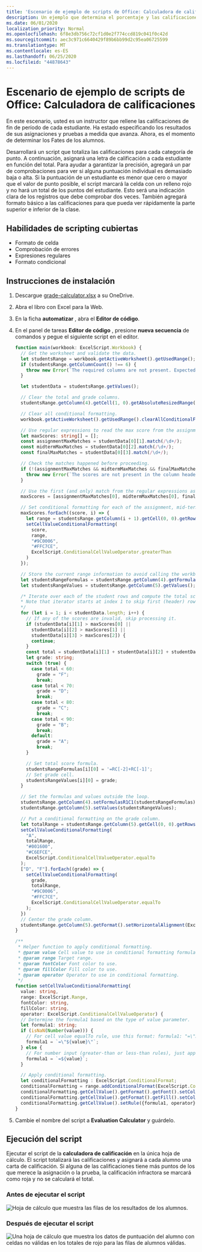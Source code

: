 ```yaml
---
title: 'Escenario de ejemplo de scripts de Office: Calculadora de calificaciones'
description: Un ejemplo que determina el porcentaje y las calificaciones de una clase de alumnos.
ms.date: 06/01/2020
localization_priority: Normal
ms.openlocfilehash: 6f8e3db756c72cf1d0e2f774ccd819c041f0c42d
ms.sourcegitcommit: aec3c971c6640429f89b6bb99d2c95ea06725599
ms.translationtype: MT
ms.contentlocale: es-ES
ms.lasthandoff: 06/25/2020
ms.locfileid: "44878643"
---
```

# <a name="office-scripts-sample-scenario-grade-calculator"></a>Escenario de ejemplo de scripts de Office: Calculadora de calificaciones

En este escenario, usted es un instructor que rellene las calificaciones de fin de período de cada estudiante. Ha estado especificando los resultados de sus asignaciones y pruebas a medida que avanza. Ahora, es el momento de determinar los Fates de los alumnos.

Desarrollará un script que totaliza las calificaciones para cada categoría de punto. A continuación, asignará una letra de calificación a cada estudiante en función del total. Para ayudar a garantizar la precisión, agregará un par de comprobaciones para ver si alguna puntuación individual es demasiado baja o alta. Si la puntuación de un estudiante es menor que cero o mayor que el valor de punto posible, el script marcará la celda con un relleno rojo y no hará un total de los puntos del estudiante. Esto será una indicación clara de los registros que debe comprobar dos veces. También agregará formato básico a las calificaciones para que pueda ver rápidamente la parte superior e inferior de la clase.

## <a name="scripting-skills-covered"></a>Habilidades de scripting cubiertas

- Formato de celda
- Comprobación de errores
- Expresiones regulares
- Formato condicional

## <a name="setup-instructions"></a>Instrucciones de instalación

1. Descargue <a href="grade-calculator.xlsx">grade-calculator.xlsx</a> a su OneDrive.

2. Abra el libro con Excel para la Web.

3. En la ficha **automatizar** , abra el **Editor de código**.

4. En el panel de tareas **Editor de código** , presione **nueva secuencia** de comandos y pegue el siguiente script en el editor.

    ```TypeScript
    function main(workbook: ExcelScript.Workbook) {
      // Get the worksheet and validate the data.
      let studentsRange = workbook.getActiveWorksheet().getUsedRange();
      if (studentsRange.getColumnCount() !== 6) {
        throw new Error(`The required columns are not present. Expected column headers: "Student ID | Assignment score | Mid-term | Final | Total | Grade"`);
      }

      let studentData = studentsRange.getValues();

      // Clear the total and grade columns.
      studentsRange.getColumn(4).getCell(1, 0).getAbsoluteResizedRange(studentData.length - 1, 2).clear();

      // Clear all conditional formatting.
      workbook.getActiveWorksheet().getUsedRange().clearAllConditionalFormats();

      // Use regular expressions to read the max score from the assignment, mid-term, and final scores columns.
      let maxScores: string[] = [];
      const assignmentMaxMatches = studentData[0][1].match(/\d+/);
      const midtermMaxMatches = studentData[0][2].match(/\d+/);
      const finalMaxMatches = studentData[0][3].match(/\d+/);

      // Check the matches happened before proceeding.
      if (!(assignmentMaxMatches && midtermMaxMatches && finalMaxMatches)) {
        throw new Error(`The scores are not present in the column headers. Expected format: "Assignments (n)|Mid-term (n)|Final (n)"`);
      }

      // Use the first (and only) match from the regular expressions as the max scores.
      maxScores = [assignmentMaxMatches[0], midtermMaxMatches[0], finalMaxMatches[0]];

      // Set conditional formatting for each of the assignment, mid-term, and final scores columns.
      maxScores.forEach((score, i) => {
        let range = studentsRange.getColumn(i + 1).getCell(0, 0).getRowsBelow(studentData.length - 1);
        setCellValueConditionalFormatting(
          score,
          range,
          "#9C0006",
          "#FFC7CE",
          ExcelScript.ConditionalCellValueOperator.greaterThan
        )
      });

      // Store the current range information to avoid calling the workbook in the loop.
      let studentsRangeFormulas = studentsRange.getColumn(4).getFormulasR1C1();
      let studentsRangeValues = studentsRange.getColumn(5).getValues();

      /* Iterate over each of the student rows and compute the total score and letter grade.
      * Note that iterator starts at index 1 to skip first (header) row.
      */
      for (let i = 1; i < studentData.length; i++) {
        // If any of the scores are invalid, skip processing it.
        if (studentData[i][1] > maxScores[0] ||
          studentData[i][2] > maxScores[1] ||
          studentData[i][3] > maxScores[2]) {
          continue;
        }
        const total = studentData[i][1] + studentData[i][2] + studentData[i][3];
        let grade: string;
        switch (true) {
          case total < 60:
            grade = "F";
            break;
          case total < 70:
            grade = "D";
            break;
          case total < 80:
            grade = "C";
            break;
          case total < 90:
            grade = "B";
            break;
          default:
            grade = "A";
            break;
        }

        // Set total score formula.
        studentsRangeFormulas[i][0] = '=RC[-2]+RC[-1]';
        // Set grade cell.
        studentsRangeValues[i][0] = grade;
      }

      // Set the formulas and values outside the loop.
      studentsRange.getColumn(4).setFormulasR1C1(studentsRangeFormulas);
      studentsRange.getColumn(5).setValues(studentsRangeValues);

      // Put a conditional formatting on the grade column.
      let totalRange = studentsRange.getColumn(5).getCell(0, 0).getRowsBelow(studentData.length - 1);
      setCellValueConditionalFormatting(
        "A",
        totalRange,
        "#001600",
        "#C6EFCE",
        ExcelScript.ConditionalCellValueOperator.equalTo
      );
      ["D", "F"].forEach((grade) => {
        setCellValueConditionalFormatting(
          grade,
          totalRange,
          "#9C0006",
          "#FFC7CE",
          ExcelScript.ConditionalCellValueOperator.equalTo
        );
      })
      // Center the grade column.
      studentsRange.getColumn(5).getFormat().setHorizontalAlignment(ExcelScript.HorizontalAlignment.center);
    }

    /**
     * Helper function to apply conditional formatting.
     * @param value Cell value to use in conditional formatting formula1.
     * @param range Target range.
     * @param fontColor Font color to use.
     * @param fillColor Fill color to use.
     * @param operator Operator to use in conditional formatting.
     */
    function setCellValueConditionalFormatting(
      value: string,
      range: ExcelScript.Range,
      fontColor: string,
      fillColor: string,
      operator: ExcelScript.ConditionalCellValueOperator) {
      // Determine the formula1 based on the type of value parameter.
      let formula1: string;
      if (isNaN(Number(value))) {
        // For cell value equalTo rule, use this format: formula1: "=\"A\"",
        formula1 = `=\"${value}\"`;
      } else {
        // For number input (greater-than or less-than rules), just append '='.
        formula1 = `=${value}`;
      }

      // Apply conditional formatting.
      let conditionalFormatting : ExcelScript.ConditionalFormat;
      conditionalFormatting = range.addConditionalFormat(ExcelScript.ConditionalFormatType.cellValue);
      conditionalFormatting.getCellValue().getFormat().getFont().setColor(fontColor);
      conditionalFormatting.getCellValue().getFormat().getFill().setColor(fillColor);
      conditionalFormatting.getCellValue().setRule({formula1, operator});
    }
    ```

5. Cambie el nombre del script a **Evaluation Calculator** y guárdelo.

## <a name="running-the-script"></a>Ejecución del script

Ejecutar el script de la **calculadora de calificación** en la única hoja de cálculo. El script totalizará las calificaciones y asignará a cada alumno una carta de calificación. Si alguna de las calificaciones tiene más puntos de los que merece la asignación o la prueba, la calificación infractora se marcará como roja y no se calculará el total.

### <a name="before-running-the-script"></a>Antes de ejecutar el script

![Hoja de cálculo que muestra las filas de los resultados de los alumnos.](../../images/scenario-grade-calculator-before.png)

### <a name="after-running-the-script"></a>Después de ejecutar el script

![Una hoja de cálculo que muestra los datos de puntuación del alumno con celdas no válidas en los totales de rojo para las filas de alumnos válidas.](../../images/scenario-grade-calculator-after.png)
